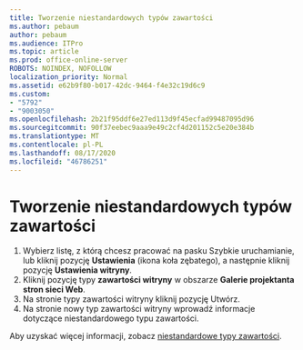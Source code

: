 ```yaml
---
title: Tworzenie niestandardowych typów zawartości
ms.author: pebaum
author: pebaum
ms.audience: ITPro
ms.topic: article
ms.prod: office-online-server
ROBOTS: NOINDEX, NOFOLLOW
localization_priority: Normal
ms.assetid: e62b9f80-b017-42dc-9464-f4e32c19d6c9
ms.custom:
- "5792"
- "9003050"
ms.openlocfilehash: 2b21f95ddf6e27ed113d9f45ecfad99487095d96
ms.sourcegitcommit: 90f37eebec9aaa9e49c2cf4d201152c5e20e384b
ms.translationtype: MT
ms.contentlocale: pl-PL
ms.lasthandoff: 08/17/2020
ms.locfileid: "46786251"
---
```

# <a name="create-custom-content-types"></a>Tworzenie niestandardowych typów zawartości

1. Wybierz listę, z którą chcesz pracować na pasku Szybkie uruchamianie, lub kliknij pozycję **Ustawienia**  (ikona koła zębatego), a następnie kliknij pozycję  **Ustawienia witryny**.
2. Kliknij pozycję typy **zawartości witryny**  w obszarze  **Galerie projektanta stron sieci Web**.
3. Na stronie typy zawartości witryny kliknij pozycję Utwórz.
4. Na stronie nowy typ zawartości witryny wprowadź informacje dotyczące niestandardowego typu zawartości.

Aby uzyskać więcej informacji, zobacz  [niestandardowe typy zawartości](https://support.microsoft.com/office/e1277a2e-a1e8-4473-9126-91a0647766e5#__toc323548991).